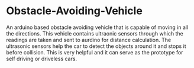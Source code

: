# Obstacle-Avoiding-Vehicle
An arduino based obstacle avoiding vehicle that is capable of moving in all the directions. This vehicle contains ultraonic sensors through which the readings are taken and sent to aurdino for distance calculation. 
The ultrasonic sensors help the car to detect the objects around it and stops it before collision.
This is very helpful and it can serve as the prototype for self driving or driveless cars.
